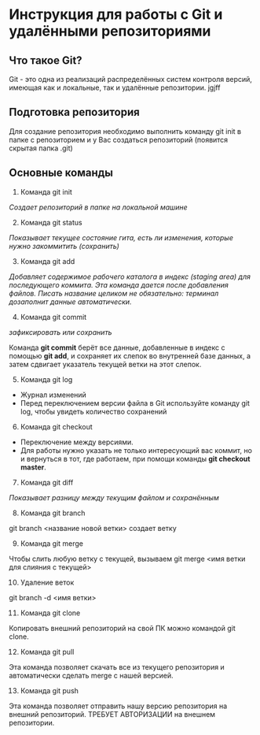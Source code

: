 # Инструкция для работы с Git и удалёнными репозиториями


## Что такое Git?
Git - это одна из реализаций распределённых систем контроля версий, имеющая как и локальные, так и удалённые репозитории. jgjff

## Подготовка репозитория
Для создание репозитория необходимо выполнить команду git init в папке с репозиторием и у Вас создаться репозиторий (появится скрытая папка .git)

## Основные команды

1. Команда git init

*Создает репозиторий в папке на локальной машине*

2. Команда git status

*Показывает текущее состояние гита, есть ли изменения, которые нужно закоммитить
(сохранить)*

3. Команда git add

*Добавляет содержимое рабочего каталога в индекс (staging area) для последующего коммита. Эта команда дается после добавления
файлов. Писать название целиком не обязательно: терминал дозаполнит данные автоматически.*

4. Команда git commit

*зафиксировать или сохранить*

Команда **git commit** берёт все данные, добавленные в индекс с помощью **git add**, и сохраняет их
слепок во внутренней базе данных, а затем сдвигает указатель текущей ветки на этот слепок.

5. Команда git log

* Журнал изменений
* Перед переключением версии файла в Git
используйте команду git log, чтобы увидеть
количество сохранений

6. Команда git checkout

* Переключение между версиями.
* Для работы нужно указать не только
интересующий вас коммит, но и вернуться
в тот, где работаем, при помощи команды
**git checkout master**.

7. Команда git diff

*Показывает разницу между текущим файлом
и сохранённым*

8. Команда git branch

git branch <название новой ветки> создает ветку

9. Команда git merge

Чтобы слить любую ветку с текущей, вызываем
git merge <имя ветки для слияния с текущей>

10. Удаление веток

git branch -d <имя ветки>

11. Команда git clone

Копировать внешний репозиторий на свой ПК можно командой git clone.

12. Команда git pull

Эта команда позволяет скачать все
из текущего репозитория и автоматически
сделать merge с нашей версией.

13. Команда git push

Эта команда позволяет отправить нашу
версию репозитория на внешний
репозиторий. ТРЕБУЕТ АВТОРИЗАЦИИ
на внешнем репозитории.
